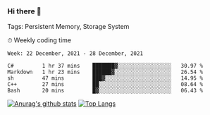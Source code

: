 ### Hi there 👋

Tags: Persistent Memory, Storage System

<!--

[![Anurag's github stats](https://github-readme-stats.vercel.app/api?username=wwyf)](https://github.com/anuraghazra/github-readme-stats)

[![Anurag's github stats](https://github-readme-stats.vercel.app/api?username=wwyf&count_private=true)](https://github.com/anuraghazra/github-readme-stats)


[![Top Langs](https://github-readme-stats.vercel.app/api/top-langs/?username=wwyf&count_private=true&&hide=jupyter%20notebook,html)](https://github.com/anuraghazra/github-readme-stats)



-->


⏱ Weekly coding time

<!--START_SECTION:waka-->
```text
Week: 22 December, 2021 - 28 December, 2021

C#         1 hr 37 mins    ███████▓░░░░░░░░░░░░░░░░░   30.97 % 
Markdown   1 hr 23 mins    ██████▓░░░░░░░░░░░░░░░░░░   26.54 % 
sh         47 mins         ███▓░░░░░░░░░░░░░░░░░░░░░   14.95 % 
C++        27 mins         ██░░░░░░░░░░░░░░░░░░░░░░░   08.64 % 
Bash       20 mins         █▓░░░░░░░░░░░░░░░░░░░░░░░   06.43 % 
```
<!--END_SECTION:waka-->



[![Anurag's github stats](https://github-readme-stats.vercel.app/api?username=wwyf&count_private=true&show_icons=true&hide_border=true)](https://github.com/anuraghazra/github-readme-stats) [![Top Langs](https://github-readme-stats.vercel.app/api/top-langs/?username=wwyf&count_private=true&hide=jupyter%20notebook,html,OpenEdge%20ABL&langs_count=10&layout=compact&hide_border=true)](https://github.com/anuraghazra/github-readme-stats)

<!--

[![willianrod's wakatime stats](https://github-readme-stats.vercel.app/api/wakatime?username=wwyf)](https://github.com/anuraghazra/github-readme-stats)


-->
